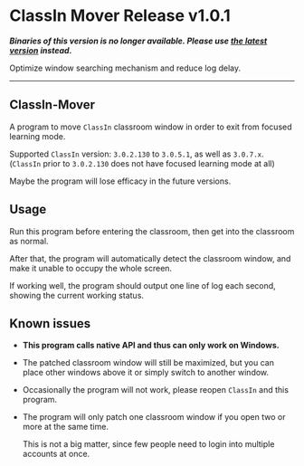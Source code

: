 # ClassIn Mover Release v1.0.1

***Binaries of this version is no longer available. Please use [the latest version](https://carlgao4.github.io/ClassIn-Mover) instead.***

Optimize window searching mechanism and reduce log delay.

* * *

## ClassIn-Mover

A program to move `ClassIn` classroom window in order to exit from focused learning mode.

Supported `ClassIn` version: `3.0.2.130` to `3.0.5.1`, as well as `3.0.7.x`. (`ClassIn` prior to `3.0.2.130` does not have focused learning mode at all)

Maybe the program will lose efficacy in the future versions.

## Usage

Run this program before entering the classroom, then get into the classroom as normal.

After that, the program will automatically detect the classroom window, and make it unable to occupy the whole screen.

If working well, the program should output one line of log each second, showing the current working status.

## Known issues

+   **This program calls native API and thus can only work on Windows.**
    
+   The patched classroom window will still be maximized, but you can place other windows above it or simply switch to another window.
    
+   Occasionally the program will not work, please reopen `ClassIn` and this program.
    
+   The program will only patch one classroom window if you open two or more at the same time.
    
    This is not a big matter, since few people need to login into multiple accounts at once.